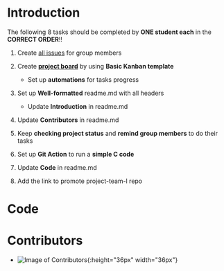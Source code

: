 # Introduction
The following 8 tasks should be completed by **ONE student each** in the **CORRECT ORDER**!!

1. Create [all issues](https://github.com/csci3251-2021/project-team-l/issues) for group members

2. Create **[project board](https://docs.github.com/en/github/managing-your-work-on-github/about-project-boards)** by using **Basic Kanban template**
   - Set up **automations** for tasks progress

3. Set up **Well-formatted** readme.md with all headers
   - Update **Introduction** in readme.md

4. Update **Contributors** in readme.md

5. Keep **checking project status** and **remind group members** to do their tasks

6. Set up **Git Action** to run a **simple C code**

7. Update **Code** in readme.md

8. Add the link to promote project-team-l repo
# Code
# Contributors
- ![Image of Contributors](https://avatars.githubusercontent.com/u/48676032?s=60&v=4){:height="36px" width="36px"}
